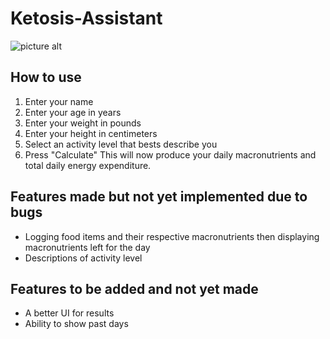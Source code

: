 # Ketosis-Assistant
![picture alt](https://imgur.com/W6T29HF.jpg)
## How to use
1. Enter your name
2. Enter your age in years
3. Enter your weight in pounds 
4. Enter your height in centimeters
5. Select an activity level that bests describe you
6. Press "Calculate"
This will now produce your daily macronutrients and total daily energy expenditure.


## Features made but not yet implemented due to bugs
* Logging food items and their respective macronutrients then displaying macronutrients left for the day
* Descriptions of activity level

## Features to be added and not yet made
* A better UI for results 
* Ability to show past days 
